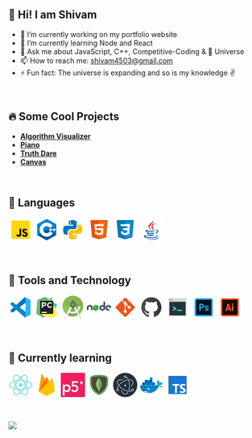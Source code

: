 ## 👋 Hi! I am Shivam 

<!--
**wandering-sage/wandering-sage** is a ✨ _special_ ✨ repository because its `README.md` (this file) appears on your GitHub profile.

Here are some ideas to get you started:
-->

- 🔭 I’m currently working on my portfolio website
- 🌱 I’m currently learning Node and React
- 💬 Ask me about JavaScript, C++, Competitive-Coding & 🌌 Universe
- 📫 How to reach me: shivam4503@gmail.com
- ⚡ Fun fact: The universe is expanding and so is my knowledge ✌️

<br/>

## 🔥 Some Cool Projects
- [**Algorithm Visualizer**](https://wandering-sage.github.io/Algo-Visualizer/)
- [**Piano**](https://wandering-sage.github.io/Piano/)
- [**Truth Dare**](https://wandering-sage.github.io/Truth-Dare/)
- [**Canvas**](https://wandering-sage.github.io/Canvas/)

<br/>

## 📜 Languages
![Java Script](/images/javascript.png "JavaScript")
![C++](/images/c++.png "C++")
![python](/images/python.png "Python")
![html](/images/html.png "HTML")
![css](/images/css.png "CSS")
![java](/images/java.png "Java")

<br/>

## 📡 Tools and Technology 
![vs code](/images/vs%20code.png "VS Code")
![pycharm](/images/pycharm.png "Py Charm")
![android studio](/images/android%20studio.png "Android Studio")
![nodejs](/images/nodejs.png "Node JS")
![git](/images/git.png "Git")
![github](/images/github.png "GitHub")
![terminal](/images/terminal.png "Terminal")
![Photoshop](/images/adobe%20photoshop.png "Photoshop")
![Illustrator](/images/adobe%20illustrator.png "Illustrator")

<br/>

## 📑 Currently learning
![react](/images/react.png "React")
![firebase](/images/firebase.png "Firebase")
<img src="/images/p5js.png" width="48" title="p5.js">
![mongodb](/images/mongodb.png "MongoDB")
![electron](/images/electron.png "Electron")
![docker](/images/docker.png "Docker")
![type script](/images/typescript.png "TypeScript")

<br/>

<img src="https://komarev.com/ghpvc/?username=wandering-sage&label=Profile+Views&color=2e8b57&style=flat" /></a>
